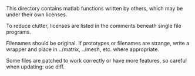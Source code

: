 This directory contains matlab functions written by others, which may be under
their own licenses.

To reduce clutter, licenses are listed in the comments beneath single file
programs.

Filenames should be original. If prototypes or filenames are strange, write a
wrapper and place in ../matrix, ../mesh, etc. where appropriate.

Some files are patched to work correctly or have more features, so careful when
updating: use diff.

